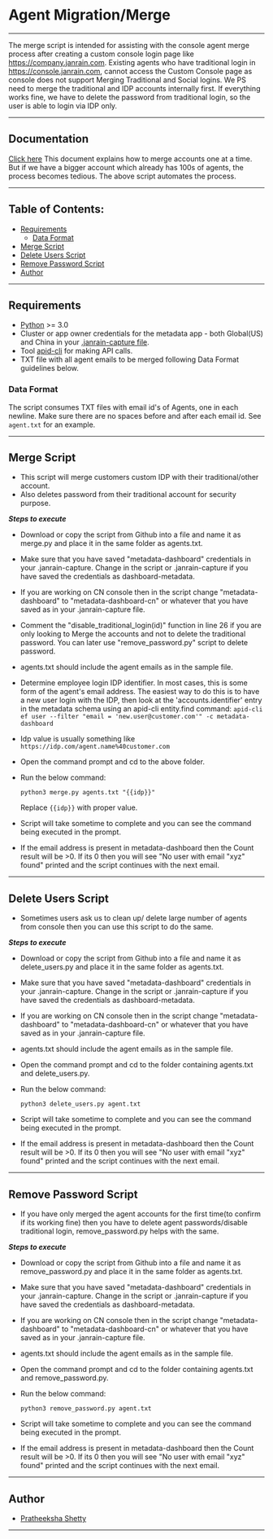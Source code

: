 
# Agent Migration/Merge
------------------
The merge script is intended for assisting with the console agent merge process after creating a custom console login page like https://company.janrain.com. Existing agents who have traditional login in https://console.janrain.com, cannot access the Custom Console page as console does not support Merging Traditional and Social logins. We PS need to merge the traditional and IDP accounts internally first. If everything works fine, we have to delete the password from traditional login, so the user is able to login via IDP only.

------------------
## Documentation

[Click here](https://janrain.atlassian.net/wiki/spaces/GS/pages/459833359/Merging+Console+Login+Traditional+and+Custom+IDP+Logins)
This document explains how to merge accounts one at a time. But if we have a bigger account which already has 100s of agents, the process becomes tedious. The above script automates the process.

------------------
## Table of Contents:

* [Requirements](#requirements)
    * [Data Format](#data-format)
* [Merge Script](#merge-script)
* [Delete Users Script](#delete-users-script)
* [Remove Password Script](#remove-password-script)
* [Author](#author)

------------------
## Requirements

* [Python](https://www.python.org/) >= 3.0
* Cluster or app owner credentials for the metadata app - both Global(US) and China in your [.janrain-capture file](https://janrain.atlassian.net/wiki/spaces/GS/pages/166337981/Installing+Your+Cluster+Credentials+.janrain-capture+Self-Study+moved). 
* Tool [apid-cli](https://janrain.atlassian.net/wiki/spaces/ENG/pages/5406785/apid-cli) for making API calls.
* TXT file with all agent emails to be merged following Data Format guidelines below.


### Data Format

The script consumes TXT files with email id's of Agents, one in each newline. Make sure there are no spaces before and after each email id.
See `agent.txt` for an example.

------------------
## Merge Script

* This script will merge customers custom IDP with their traditional/other account.
* Also deletes password from their traditional account for security purpose.

***Steps to execute***

* Download or copy the script from Github into a file and name it as merge.py and place it in the same folder as agents.txt.
* Make sure that you have saved "metadata-dashboard" credentials in your .janrain-capture. Change in the script or .janrain-capture if you have saved the credentials as dashboard-metadata.
* If you are working on CN console then in the script change "metadata-dashboard" to "metadata-dashboard-cn" or whatever that you have saved as in your .janrain-capture file.
* Comment the "disable_traditional_login(id)" function in line 26 if you are only looking to Merge the accounts and not to delete the traditional password. You can later use "remove_password.py" script to delete password. 
* agents.txt should include the agent emails as in the sample file.
* Determine employee login IDP identifier.
   In most cases, this is some form of the agent's email address.  The easiest way to do this is to have a new user login with the IDP, then look at the 'accounts.identifier' entry in the metadata schema using an apid-cli entity.find command:
    `apid-cli ef user --filter "email = 'new.user@customer.com'" -c metadata-dashboard`
* Idp value is usually something like `https://idp.com/agent.name%40customer.com`
* Open the command prompt and cd to the above folder.
* Run the below command:

    `python3 merge.py agents.txt "{{idp}}"`

    Replace `{{idp}}` with proper value.

* Script will take sometime to complete and you can see the command being executed in the prompt.
* If the email address is present in metadata-dashboard then the Count result will be >0. If its 0 then you will see "No user with email "xyz" found" printed and the script continues with the next email.

------------------
## Delete Users Script

* Sometimes users ask us to clean up/ delete large number of agents from console then you can use this script to do the same.

***Steps to execute***

* Download or copy the script from Github into a file and name it as delete_users.py and place it in the same folder as agents.txt.
* Make sure that you have saved "metadata-dashboard" credentials in your .janrain-capture. Change in the script or .janrain-capture if you have saved the credentials as dashboard-metadata.
* If you are working on CN console then in the script change "metadata-dashboard" to "metadata-dashboard-cn" or whatever that you have saved as in your .janrain-capture file.
* agents.txt should include the agent emails as in the sample file.
* Open the command prompt and cd to the folder containing agents.txt and delete_users.py.
* Run the below command:

    `python3 delete_users.py agent.txt`

* Script will take sometime to complete and you can see the command being executed in the prompt.
* If the email address is present in metadata-dashboard then the Count result will be >0. If its 0 then you will see "No user with email "xyz" found" printed and the script continues with the next email.

------------------
## Remove Password Script

* If you have only merged the agent accounts for the first time(to confirm if its working fine) then you have to delete agent passwords/disable traditional login, remove_password.py helps with the same.

***Steps to execute***

* Download or copy the script from Github into a file and name it as remove_password.py and place it in the same folder as agents.txt.
* Make sure that you have saved "metadata-dashboard" credentials in your .janrain-capture. Change in the script or .janrain-capture if you have saved the credentials as dashboard-metadata.
* If you are working on CN console then in the script change "metadata-dashboard" to "metadata-dashboard-cn" or whatever that you have saved as in your .janrain-capture file.
* agents.txt should include the agent emails as in the sample file.
* Open the command prompt and cd to the folder containing agents.txt and remove_password.py.
* Run the below command:

    `python3 remove_password.py agent.txt`

* Script will take sometime to complete and you can see the command being executed in the prompt.
* If the email address is present in metadata-dashboard then the Count result will be >0. If its 0 then you will see "No user with email "xyz" found" printed and the script continues with the next email.

------------------
## Author

- [Pratheeksha Shetty](https://contacts.akamai.com/prashett)

------------------
